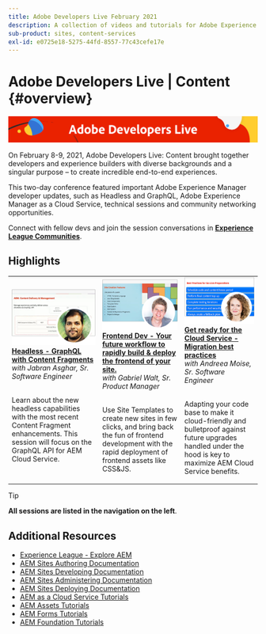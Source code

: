 ```yaml
---
title: Adobe Developers Live February 2021
description: A collection of videos and tutorials for Adobe Experience Manager Sites delivered as part of Adobe Developers Live Content event.
sub-product: sites, content-services
exl-id: e0725e18-5275-44fd-8557-77c43cefe17e
---
```

# Adobe Developers Live | Content {#overview}

<img alt="Adobe Developers Live" src="/help/assets/adl.png" />

On February 8-9, 2021, Adobe Developers Live: Content brought together developers and experience builders with diverse backgrounds and a singular purpose – to create incredible end-to-end experiences.

This two-day conference featured important Adobe Experience Manager developer updates, such as Headless and GraphQL, Adobe Experience Manager as a Cloud Service, technical sessions and community networking opportunities.

Connect with fellow devs and join the session conversations in **[Experience League Communities](http://adobe.ly/36Yd3v6)**.

## Highlights

<table>
  <tr>
   <td>
      <a href="headless-graphql-content-fragments.md">
      <img alt="Headless - GraphQL with Content Fragments" src="/help/assets/jabran.png"/>
      </a>
      <div>
         <a href="headless-graphql-content-fragments.md"><strong>Headless - GraphQL with Content Fragments</strong></a>         
         <br/><em>with Jabran Asghar, Sr. Software Engineer</em>
      </div>
      <p>
        <br/>
         Learn about the new headless capabilities with the most recent Content Fragment enhancements. This session will focus on the GraphQL API for AEM Cloud Service.
      </p>
     </td>   
     <td>
      <a href="rapid-frontend-devlopment.md">
      <img alt="Frontend Dev - Your future workflow to rapidly build & deploy the frontend of your site." src="/help/assets/gabriel.png"/>
      </a>
      <div>
         <a href="rapid-frontend-devlopment.md"><strong>Frontend Dev - Your future workflow to rapidly build & deploy the frontend of your site.</strong></a>
         <br/><em>with Gabriel Walt, Sr. Product Manager</em>
      </div>
      <p>
        <br/>
         Use Site Templates to create new sites in few clicks, and bring back the fun of frontend development with the rapid deployment of frontend assets like CSS&JS.
      </p>
   </td>
   </td>
     <td>
      <a href="get-ready-aem-cloud.md">
      <img alt="Get ready for the Cloud Service - Migration best practices" src="/help/assets/andreea.png"/>
      </a>
      <div>
         <a href="get-ready-aem-cloud.md"><strong>Get ready for the Cloud Service - Migration best practices</strong></a>
         <br/><em>with Andreea Moise, Sr. Software Engineer</em>
      </div>
      <p>
        <br/>
         Adapting your code base to make it cloud-friendly and bulletproof against future upgrades handled under the hood is key to maximize AEM Cloud Service benefits.
      </p>
   </td>
  </tr>
</table>

>[!TIP]
>
>**All sessions are listed in the navigation on the left**.

## Additional Resources

* [Experience League - Explore AEM](https://experienceleague.adobe.com/#recommended/solutions/experience-manager)
* [AEM Sites Authoring Documentation](https://experienceleague.adobe.com/docs/experience-manager-65/authoring/home.html)
* [AEM Sites Developing Documentation](https://experienceleague.adobe.com/docs/experience-manager-65/developing/home.html)
* [AEM Sites Administering Documentation](https://experienceleague.adobe.com/docs/experience-manager-65/administering/home.html)
* [AEM Sites Deploying Documentation](https://experienceleague.adobe.com/docs/experience-manager-65/deploying/home.html)
* [AEM as a Cloud Service Tutorials](https://experienceleague.adobe.com/docs/experience-manager-learn/cloud-service/overview.html)
* [AEM Assets Tutorials](https://experienceleague.adobe.com/docs/experience-manager-learn/assets/overview.html)
* [AEM Forms Tutorials](https://experienceleague.adobe.com/docs/experience-manager-learn/forms/overview.html)
* [AEM Foundation Tutorials](https://experienceleague.adobe.com/docs/experience-manager-learn/foundation/overview.html)
